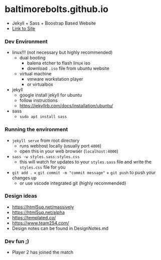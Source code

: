 # baltimorebolts.github.io
- Jekyll + Sass + Boostrap Based Website
- [Link to Site](http://baltimorebolts.github.io)

### Dev Environment
- linux!!! (not necessary but highly recommended)
    - dual booting
        - balena etcher to flash linux iso
        - download `.iso` file from ubuntu website
    - virtual machine
        - vmware workstation player
        - or virtualbox
- jekyll
    - google install jekyll for ubuntu
    - follow instructions
    - https://jekyllrb.com/docs/installation/ubuntu/
- sass
    - `sudo apt install sass`

### Running the environment
- `jekyll serve` from root directory
    - runs webhost locally (usually port `4000`)
    - open this in your web browser (`localhost:4000`)
- `sass -w styles.sass:styles.css`
    - this will watch for updates to your `styles.sass` file and write the `styles.css` file for you
- `git add .` + `git commit -m "commit message"` + `git push` to push your changes up
    - or use vscode integrated git (highly recommended)

### Design ideas
- https://html5up.net/massively
- https://html5up.net/alpha
- https://templated.co/
- https://www.team254.com/
- Design notes can be found in DesignNotes.md

### Dev fun ;)
- Player 2 has joined the match
